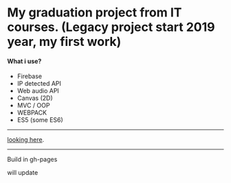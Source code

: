 # My graduation project from IT courses. (Legacy project start 2019 year, my first work)
#### What i use?
* Firebase
* IP detected API
* Web audio API
* Canvas (2D)
* MVC / OOP
* WEBPACK
* ES5 (some ES6)
***
[looking here](https://themafia98.github.io/actionGame-js/).
***
Build in gh-pages

will update
